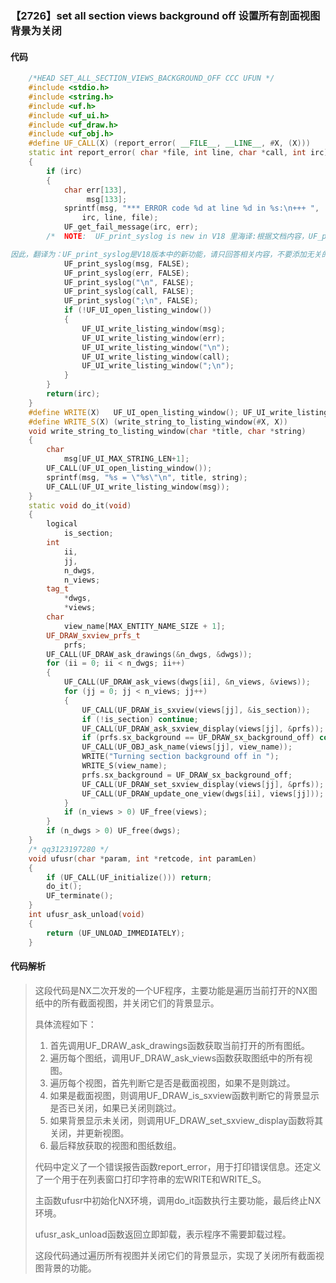 ### 【2726】set all section views background off 设置所有剖面视图背景为关闭

#### 代码

```cpp
    /*HEAD SET_ALL_SECTION_VIEWS_BACKGROUND_OFF CCC UFUN */  
    #include <stdio.h>  
    #include <string.h>  
    #include <uf.h>  
    #include <uf_ui.h>  
    #include <uf_draw.h>  
    #include <uf_obj.h>  
    #define UF_CALL(X) (report_error( __FILE__, __LINE__, #X, (X)))  
    static int report_error( char *file, int line, char *call, int irc)  
    {  
        if (irc)  
        {  
            char err[133],  
                 msg[133];  
            sprintf(msg, "*** ERROR code %d at line %d in %s:\n+++ ",  
                irc, line, file);  
            UF_get_fail_message(irc, err);  
        /*  NOTE:  UF_print_syslog is new in V18 里海译:根据文档内容，UF_print_syslog是V18版本中的新功能。

因此，翻译为：UF_print_syslog是V18版本中的新功能，请只回答相关内容，不要添加无关的评论。 */  
            UF_print_syslog(msg, FALSE);  
            UF_print_syslog(err, FALSE);  
            UF_print_syslog("\n", FALSE);  
            UF_print_syslog(call, FALSE);  
            UF_print_syslog(";\n", FALSE);  
            if (!UF_UI_open_listing_window())  
            {  
                UF_UI_write_listing_window(msg);  
                UF_UI_write_listing_window(err);  
                UF_UI_write_listing_window("\n");  
                UF_UI_write_listing_window(call);  
                UF_UI_write_listing_window(";\n");  
            }  
        }  
        return(irc);  
    }  
    #define WRITE(X)   UF_UI_open_listing_window(); UF_UI_write_listing_window(X)  
    #define WRITE_S(X) (write_string_to_listing_window(#X, X))  
    void write_string_to_listing_window(char *title, char *string)  
    {  
        char  
            msg[UF_UI_MAX_STRING_LEN+1];  
        UF_CALL(UF_UI_open_listing_window());  
        sprintf(msg, "%s = \"%s\"\n", title, string);  
        UF_CALL(UF_UI_write_listing_window(msg));  
    }  
    static void do_it(void)  
    {  
        logical  
            is_section;  
        int  
            ii,  
            jj,  
            n_dwgs,  
            n_views;  
        tag_t  
            *dwgs,  
            *views;  
        char  
            view_name[MAX_ENTITY_NAME_SIZE + 1];  
        UF_DRAW_sxview_prfs_t  
            prfs;  
        UF_CALL(UF_DRAW_ask_drawings(&n_dwgs, &dwgs));  
        for (ii = 0; ii < n_dwgs; ii++)  
        {  
            UF_CALL(UF_DRAW_ask_views(dwgs[ii], &n_views, &views));  
            for (jj = 0; jj < n_views; jj++)  
            {  
                UF_CALL(UF_DRAW_is_sxview(views[jj], &is_section));  
                if (!is_section) continue;  
                UF_CALL(UF_DRAW_ask_sxview_display(views[jj], &prfs));  
                if (prfs.sx_background == UF_DRAW_sx_background_off) continue;  
                UF_CALL(UF_OBJ_ask_name(views[jj], view_name));  
                WRITE("Turning section background off in ");  
                WRITE_S(view_name);  
                prfs.sx_background = UF_DRAW_sx_background_off;  
                UF_CALL(UF_DRAW_set_sxview_display(views[jj], &prfs));  
                UF_CALL(UF_DRAW_update_one_view(dwgs[ii], views[jj]));  
            }  
            if (n_views > 0) UF_free(views);  
        }  
        if (n_dwgs > 0) UF_free(dwgs);  
    }  
    /* qq3123197280 */  
    void ufusr(char *param, int *retcode, int paramLen)  
    {  
        if (UF_CALL(UF_initialize())) return;  
        do_it();  
        UF_terminate();  
    }  
    int ufusr_ask_unload(void)  
    {  
        return (UF_UNLOAD_IMMEDIATELY);  
    }

```

#### 代码解析

> 这段代码是NX二次开发的一个UF程序，主要功能是遍历当前打开的NX图纸中的所有截面视图，并关闭它们的背景显示。
>
> 具体流程如下：
>
> 1. 首先调用UF_DRAW_ask_drawings函数获取当前打开的所有图纸。
> 2. 遍历每个图纸，调用UF_DRAW_ask_views函数获取图纸中的所有视图。
> 3. 遍历每个视图，首先判断它是否是截面视图，如果不是则跳过。
> 4. 如果是截面视图，则调用UF_DRAW_is_sxview函数判断它的背景显示是否已关闭，如果已关闭则跳过。
> 5. 如果背景显示未关闭，则调用UF_DRAW_set_sxview_display函数将其关闭，并更新视图。
> 6. 最后释放获取的视图和图纸数组。
>
> 代码中定义了一个错误报告函数report_error，用于打印错误信息。还定义了一个用于在列表窗口打印字符串的宏WRITE和WRITE_S。
>
> 主函数ufusr中初始化NX环境，调用do_it函数执行主要功能，最后终止NX环境。
>
> ufusr_ask_unload函数返回立即卸载，表示程序不需要卸载过程。
>
> 这段代码通过遍历所有视图并关闭它们的背景显示，实现了关闭所有截面视图背景的功能。
>
